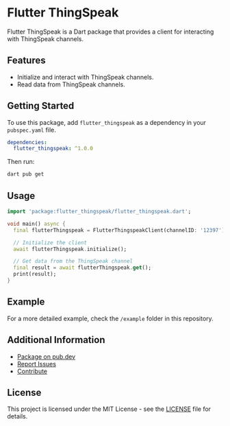 # Flutter ThingSpeak

Flutter ThingSpeak is a Dart package that provides a client for interacting with ThingSpeak channels.

## Features

- Initialize and interact with ThingSpeak channels.
- Read data from ThingSpeak channels.

## Getting Started

To use this package, add `flutter_thingspeak` as a dependency in your `pubspec.yaml` file.

```yaml
dependencies:
  flutter_thingspeak: ^1.0.0
```

Then run:

```bash
dart pub get
```

## Usage

```dart
import 'package:flutter_thingspeak/flutter_thingspeak.dart';

void main() async {
  final flutterThingspeak = FlutterThingspeakClient(channelID: '12397');

  // Initialize the client
  await flutterThingspeak.initialize();

  // Get data from the ThingSpeak channel
  final result = await flutterThingspeak.get();
  print(result);
}
```

## Example

For a more detailed example, check the `/example` folder in this repository.

## Additional Information

- [Package on pub.dev](https://pub.dev/packages/flutter_thingspeak)
- [Report Issues](https://github.com/kudah99/flutter_thingspeak/issues)
- [Contribute](https://github.com/kudah99/flutter_thingspeak/contributing)

## License

This project is licensed under the MIT License - see the [LICENSE](LICENSE) file for details.
```